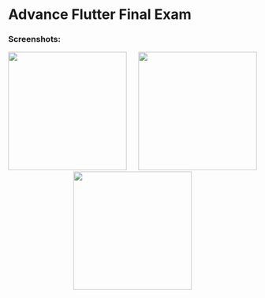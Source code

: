 # Advance Flutter Final Exam

### Screenshots:

<p align='center'>
  <img src='https://github.com/user-attachments/assets/c7a368a0-5428-49df-a525-e8f281b381c0' width=240> &nbsp;&nbsp;&nbsp;&nbsp;
  <img src='https://github.com/user-attachments/assets/5ca67831-e6a5-4215-abb2-15d4795d5be3' width=240> &nbsp;&nbsp;&nbsp;&nbsp;
  <img src='https://github.com/user-attachments/assets/9eda55ca-767d-4a8c-a8af-58448533ab7a' width=240> &nbsp;&nbsp;&nbsp;&nbsp;
</p>

